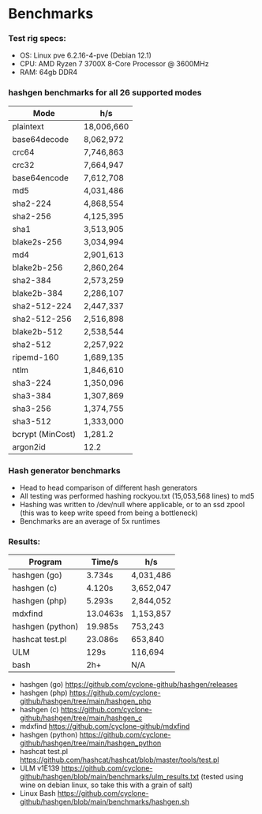 # Benchmarks

### Test rig specs:
 - OS: Linux pve 6.2.16-4-pve (Debian 12.1)
 - CPU: AMD Ryzen 7 3700X 8-Core Processor @ 3600MHz
 - RAM: 64gb DDR4
 
### hashgen benchmarks for all 26 supported modes

| Mode  | h/s |
| ------------- | ------------- | 
| plaintext | 18,006,660 |
| base64decode | 8,062,972 |
| crc64 | 7,746,863 |
| crc32 | 7,664,947 |
| base64encode | 7,612,708 |
| md5 | 4,031,486 |
| sha2-224 | 4,868,554 |
| sha2-256 | 4,125,395 |
| sha1 | 3,513,905 |
| blake2s-256 | 3,034,994 |
| md4 | 2,901,613 |
| blake2b-256 | 2,860,264 |
| sha2-384 | 2,573,259 |
| blake2b-384 | 2,286,107 |
| sha2-512-224 | 2,447,337 |
| sha2-512-256 | 2,516,898 |
| blake2b-512 | 2,538,544 |
| sha2-512 | 2,257,922 |
| ripemd-160 | 1,689,135 |
| ntlm | 1,846,610 |
| sha3-224 | 1,350,096 |
| sha3-384 | 1,307,869 |
| sha3-256 | 1,374,755 |
| sha3-512 | 1,333,000 |
| bcrypt (MinCost) | 1,281.2 |
| argon2id | 12.2 |

### Hash generator benchmarks
 - Head to head comparison of different hash generators
 - All testing was performed hashing rockyou.txt (15,053,568 lines) to md5
 - Hashing was written to /dev/null where applicable, or to an ssd zpool (this was to keep write speed from being a bottleneck)
 - Benchmarks are an average of 5x runtimes

### Results:
| Program  | Time/s | h/s |
| ------------- | ------------- | ------------- |
| hashgen (go)	| 3.734s | 4,031,486 |
| hashgen (c)	| 4.120s | 3,652,047 |
| hashgen (php)	| 5.293s | 2,844,052 |
| mdxfind	| 13.0463s | 1,153,857 |
| hashgen (python)	| 19.985s | 753,243 |
| hashcat test.pl	| 23.086s | 653,840 |
| ULM | 129s | 116,694 |
| bash | 2h+ | N/A |

- hashgen (go) https://github.com/cyclone-github/hashgen/releases
- hashgen (php) https://github.com/cyclone-github/hashgen/tree/main/hashgen_php
- hashgen (c) https://github.com/cyclone-github/hashgen/tree/main/hashgen_c
- mdxfind https://github.com/cyclone-github/mdxfind
- hashgen (python) https://github.com/cyclone-github/hashgen/tree/main/hashgen_python
- hashcat test.pl https://github.com/hashcat/hashcat/blob/master/tools/test.pl
- ULM v1E139 https://github.com/cyclone-github/hashgen/blob/main/benchmarks/ulm_results.txt (tested using wine on debian linux, so take this with a grain of salt)
- Linux Bash https://github.com/cyclone-github/hashgen/blob/main/benchmarks/hashgen.sh
